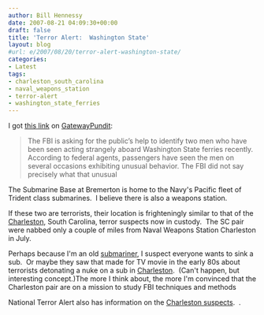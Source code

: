 ```yaml
---
author: Bill Hennessy
date: 2007-08-21 04:09:30+00:00
draft: false
title: 'Terror Alert:  Washington State'
layout: blog
#url: e/2007/08/20/terror-alert-washington-state/
categories:
- Latest
tags:
- charleston_south_carolina
- naval_weapons_station
- terror-alert
- washington_state_ferries
---
```


I got [this link](https://www.nationalterroralert.com/updates/2007/08/20/seattle-washington-fbi-searching-for-suspicious-ferry-passengers/) on [GatewayPundit](https://gatewaypundit.blogspot.com/2007/08/fbi-searching-for-suspicious-ferry.html):


> The FBI is asking for the public’s help to identify two men who have been seen acting strangely aboard Washington State ferries recently.
According to federal agents, passengers have seen the men on several occasions exhibiting unusual behavior. The FBI did not say precisely what that unusual


The Submarine Base at Bremerton is home to the Navy's Pacific fleet of Trident class submarines.  I believe there is also a weapons station.  

If these two are terrorists, their location is frighteningly similar to that of the [Charleston](https://hennessysview.com/?p=8123), South Carolina, terror suspects now in custody.  The SC pair were nabbed only a couple of miles from Naval Weapons Station Charleston in July.

Perhaps because I'm an old [submariner](https://hennessysview.com/?p=8114), I suspect everyone wants to sink a sub.  Or maybe they saw that made for TV movie in the early 80s about terrorists detonating a nuke on a sub in [Charleston](https://hennessysview.com/?p=8108).  (Can't happen, but interesting concept.)The more I think about, the more I'm convinced that the Charleston pair are on a mission to study FBI techniques and methods

National Terror Alert also has information on the [Charleston suspects](https://www.nationalterroralert.com/updates/2007/08/13/fbi-search-home-linked-to-goose-creek-pipe-bomb-arrests/).  .  

